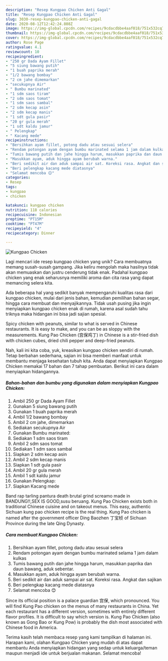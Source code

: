 ```yaml
---
description: "Resep Kungpao Chicken Anti Gagal"
title: "Resep Kungpao Chicken Anti Gagal"
slug: 3030-resep-kungpao-chicken-anti-gagal
date: 2020-08-12T12:42:24.808Z
image: https://img-global.cpcdn.com/recipes/9cdacdbbe4aaf018/751x532cq70/kungpao-chicken-foto-resep-utama.jpg
thumbnail: https://img-global.cpcdn.com/recipes/9cdacdbbe4aaf018/751x532cq70/kungpao-chicken-foto-resep-utama.jpg
cover: https://img-global.cpcdn.com/recipes/9cdacdbbe4aaf018/751x532cq70/kungpao-chicken-foto-resep-utama.jpg
author: Rose Page
ratingvalue: 4.1
reviewcount: 10
recipeingredient:
- "250 gr Dada Ayam Fillet"
- "5 siung bawang putih"
- "1 buah paprika merah"
- "1/2 bawang bombay"
- "2 cm jahe dimemarkan"
- "secukupnya Air"
- " Bumbu marinated"
- "1 sdm saos tiram"
- "2 sdm saos tomat"
- "1 sdm saos sambal"
- "2 sdm kecap asin"
- "2 sdm kecap manis"
- "1 sdt gula pasir"
- "20 gr gula merah"
- "1 sdt kaldu jamur"
- " Pelengkap"
- " Kacang mede"
recipeinstructions:
- "Bersihkan ayam fillet, potong dadu atau sesuai selera"
- "Rendam potongan ayam dengan bumbu marinated selama 1 jam dalam kulkas"
- "Tumis bawang putih dan jahe hingga harum, masukkan paprika dan daun bawang, aduk sebentar."
- "Masukkan ayam, aduk hingga ayam berubah warna."
- "Beri sedikit air dan aduk sampai air sat. Koreksi rasa. Angkat dan sajikan"
- "Beri pelengkap kacang mede diatasnya"
- "Selamat mencoba 😊"
categories:
- Resep
tags:
- kungpao
- chicken

katakunci: kungpao chicken 
nutrition: 118 calories
recipecuisine: Indonesian
preptime: "PT15M"
cooktime: "PT47M"
recipeyield: "4"
recipecategory: Dinner

---
```



![Kungpao Chicken](https://img-global.cpcdn.com/recipes/9cdacdbbe4aaf018/751x532cq70/kungpao-chicken-foto-resep-utama.jpg)

Lagi mencari ide resep kungpao chicken yang unik? Cara membuatnya memang susah-susah gampang. Jika keliru mengolah maka hasilnya tidak akan memuaskan dan justru cenderung tidak enak. Padahal kungpao chicken yang enak seharusnya memiliki aroma dan cita rasa yang dapat memancing selera kita.

Ada beberapa hal yang sedikit banyak mempengaruhi kualitas rasa dari kungpao chicken, mulai dari jenis bahan, kemudian pemilihan bahan segar, hingga cara membuat dan menyajikannya. Tidak usah pusing jika ingin menyiapkan kungpao chicken enak di rumah, karena asal sudah tahu triknya maka hidangan ini bisa jadi sajian spesial.

Spicy chicken with peanuts, similar to what is served in Chinese restaurants. It is easy to make, and you can be as sloppy with the measurements. Kung Pao Chicken (宫保鸡丁) in Chinese is a stir-fried dish with chicken cubes, dried chili pepper and deep-fried peanuts.


Nah, kali ini kita coba, yuk, kreasikan kungpao chicken sendiri di rumah. Tetap berbahan sederhana, sajian ini bisa memberi manfaat untuk membantu menjaga kesehatan tubuh kita. Anda dapat menyiapkan Kungpao Chicken memakai 17 bahan dan 7 tahap pembuatan. Berikut ini cara dalam menyiapkan hidangannya.

<!--inarticleads1-->

##### Bahan-bahan dan bumbu yang digunakan dalam menyiapkan Kungpao Chicken:

1. Ambil 250 gr Dada Ayam Fillet
1. Gunakan 5 siung bawang putih
1. Gunakan 1 buah paprika merah
1. Ambil 1/2 bawang bombay
1. Ambil 2 cm jahe, dimemarkan
1. Sediakan secukupnya Air
1. Gunakan  Bumbu marinated:
1. Sediakan 1 sdm saos tiram
1. Ambil 2 sdm saos tomat
1. Sediakan 1 sdm saos sambal
1. Siapkan 2 sdm kecap asin
1. Ambil 2 sdm kecap manis
1. Siapkan 1 sdt gula pasir
1. Ambil 20 gr gula merah
1. Ambil 1 sdt kaldu jamur
1. Gunakan  Pelengkap:
1. Siapkan  Kacang mede


Band rap tarling pantura death brutal grind screamo made in BANDUNG!!,SEX IS GOOD,susu beruang. Kung Pao Chicken exists both in traditional Chinese cuisine and on takeout menus. This easy, authentic Sichuan kung pao chicken recipe is the real thing. Kung Pao chicken is named after the government officer Ding Baozhen 丁宝桢 of Sichuan Province during the late Qing Dynasty. 

<!--inarticleads2-->

##### Cara membuat Kungpao Chicken:

1. Bersihkan ayam fillet, potong dadu atau sesuai selera
1. Rendam potongan ayam dengan bumbu marinated selama 1 jam dalam kulkas
1. Tumis bawang putih dan jahe hingga harum, masukkan paprika dan daun bawang, aduk sebentar.
1. Masukkan ayam, aduk hingga ayam berubah warna.
1. Beri sedikit air dan aduk sampai air sat. Koreksi rasa. Angkat dan sajikan
1. Beri pelengkap kacang mede diatasnya
1. Selamat mencoba 😊


Since its official position is a palace guardian 宫保, which pronounced. You will find Kung Pao chicken on the menus of many restaurants in China. Yet each restaurant has a different version, sometimes with entirely different flavor profiles. It is difficult to say which version is. Kung Pao Chicken (also known as Gong Bao or Kung Pow) is probably the dish most associated with Chinese food in America. 

Terima kasih telah membaca resep yang kami tampilkan di halaman ini. Harapan kami, olahan Kungpao Chicken yang mudah di atas dapat membantu Anda menyiapkan hidangan yang sedap untuk keluarga/teman maupun menjadi ide untuk berjualan makanan. Selamat mencoba!
